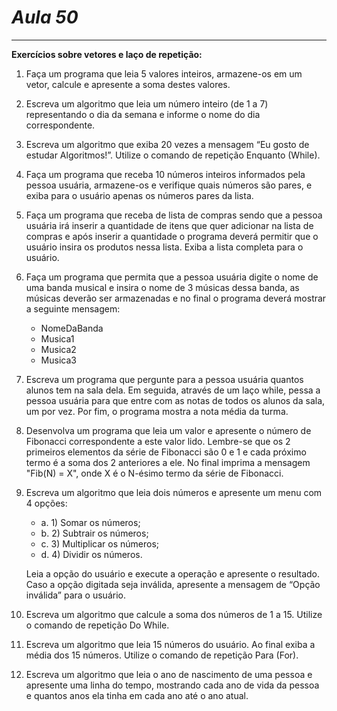 # *Aula 50*
<hr>

**Exercícios sobre vetores e laço de repetição:**

1. Faça um programa que leia 5 valores inteiros, armazene-os em um
   vetor, calcule e apresente a soma destes valores.


2. Escreva um algoritmo que leia um número inteiro (de 1 a 7)
   representando o dia da semana e informe o nome do dia
   correspondente.


3. Escreva um algoritmo que exiba 20 vezes a mensagem “Eu gosto de
   estudar Algoritmos!”. Utilize o comando de repetição Enquanto
   (While).


4. Faça um programa que receba 10 números inteiros informados pela
   pessoa usuária, armazene-os e verifique quais números são pares, e
   exiba para o usuário apenas os números pares da lista.


5. Faça um programa que receba de lista de compras sendo que a
   pessoa usuária irá inserir a quantidade de itens que quer adicionar
   na lista de compras e após inserir a quantidade o programa deverá
   permitir que o usuário insira os produtos nessa lista. Exiba a lista
   completa para o usuário.


6. Faça um programa que permita que a pessoa usuária digite o nome
   de uma banda musical e insira o nome de 3 músicas dessa banda, as
   músicas deverão ser armazenadas e no final o programa deverá
   mostrar a seguinte mensagem:
    + NomeDaBanda
    + Musica1
    + Musica2
    + Musica3


7. Escreva um programa que pergunte para a pessoa usuária quantos alunos
   tem na sala dela. Em seguida, através de um laço while, pessa a pessoa
   usuária para que entre com as notas de todos os alunos da sala, um por
   vez. Por fim, o programa mostra a nota média da turma.


8. Desenvolva um programa que leia um valor e apresente o número de
   Fibonacci correspondente a este valor lido. Lembre-se que os 2 primeiros
   elementos da série de Fibonacci são 0 e 1 e cada próximo termo é a soma
   dos 2 anteriores a ele. No final imprima a mensagem "Fib(N) = X", onde X é
   o N-ésimo termo da série de Fibonacci.


9. Escreva um algoritmo que leia dois números e apresente um menu
   com 4 opções:
    + a. 1) Somar os números;
    + b. 2) Subtrair os números;
    + c. 3) Multiplicar os números;
    + d. 4) Dividir os números.

   Leia a opção do usuário e execute a
   operação e apresente o resultado. Caso a opção digitada seja
   inválida, apresente a mensagem de “Opção inválida” para o
   usuário.


10. Escreva um algoritmo que calcule a soma dos números de 1 a 15.
    Utilize o comando de repetição Do While.


11. Escreva um algoritmo que leia 15 números do usuário. Ao final exiba
    a média dos 15 números. Utilize o comando de repetição Para (For).


12. Escreva um algoritmo que leia o ano de nascimento de uma pessoa
    e apresente uma linha do tempo, mostrando cada ano de vida da
    pessoa e quantos anos ela tinha em cada ano até o ano atual.